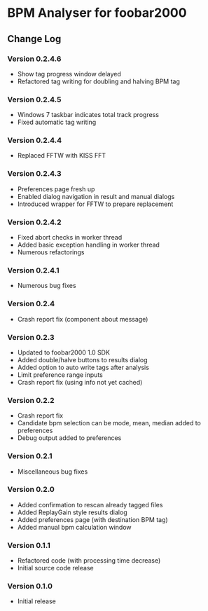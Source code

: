 BPM Analyser for foobar2000
===========================

Change Log
----------

### Version 0.2.4.6

* Show tag progress window delayed
* Refactored tag writing for doubling and halving BPM tag

### Version 0.2.4.5

* Windows 7 taskbar indicates total track progress
* Fixed automatic tag writing

### Version 0.2.4.4

* Replaced FFTW with KISS FFT

### Version 0.2.4.3

* Preferences page fresh up
* Enabled dialog navigation in result and manual dialogs
* Introduced wrapper for FFTW to prepare replacement

### Version 0.2.4.2

* Fixed abort checks in worker thread
* Added basic exception handling in worker thread
* Numerous refactorings

### Version 0.2.4.1

* Numerous bug fixes

### Version 0.2.4

* Crash report fix (component about message)

### Version 0.2.3

* Updated to foobar2000 1.0 SDK
* Added double/halve buttons to results dialog
* Added option to auto write tags after analysis
* Limit preference range inputs
* Crash report fix (using info not yet cached)

### Version 0.2.2

* Crash report fix
* Candidate bpm selection can be mode, mean, median added to preferences
* Debug output added to preferences

### Version 0.2.1

* Miscellaneous bug fixes

### Version 0.2.0

* Added confirmation to rescan already tagged files
* Added ReplayGain style results dialog
* Added preferences page (with destination BPM tag)
* Added manual bpm calculation window

### Version 0.1.1

* Refactored code (with processing time decrease)
* Initial source code release

### Version 0.1.0

* Initial release
